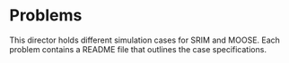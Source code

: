 # Problems
This director holds different simulation cases for SRIM and MOOSE.
Each problem contains a README file that outlines the case specifications.
